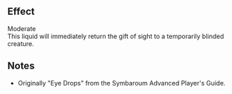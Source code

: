 ## Effect
Moderate<br>This liquid will immediately return the gift of sight to a temporarily blinded creature.
## Notes
* Originally "Eye Drops" from the Symbaroum Advanced Player's Guide.